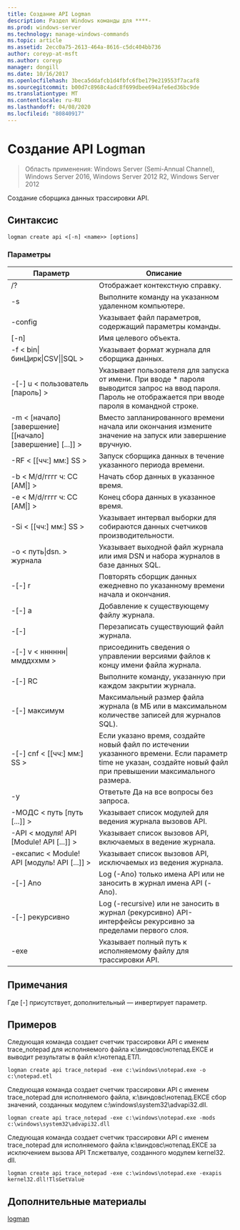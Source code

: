 ```yaml
---
title: Создание API Logman
description: Раздел Windows команды для ****-
ms.prod: windows-server
ms.technology: manage-windows-commands
ms.topic: article
ms.assetid: 2ecc0a75-2613-464a-8616-c5dc404bb736
author: coreyp-at-msft
ms.author: coreyp
manager: dongill
ms.date: 10/16/2017
ms.openlocfilehash: 3beca5ddafcb1d4fbfc6fbe179e219553f7acaf8
ms.sourcegitcommit: b00d7c8968c4adc8f699dbee694afe6ed36bc9de
ms.translationtype: MT
ms.contentlocale: ru-RU
ms.lasthandoff: 04/08/2020
ms.locfileid: "80840917"
---
```

# <a name="logman-create-api"></a>Создание API Logman

>Область применения: Windows Server (Semi-Annual Channel), Windows Server 2016, Windows Server 2012 R2, Windows Server 2012

Создание сборщика данных трассировки API.  

## <a name="syntax"></a>Синтаксис  
```  
logman create api <[-n] <name>> [options]  
```  
### <a name="parameters"></a>Параметры  

|                    Параметр                     |                                                                               Описание                                                                               |
|--------------------------------------------------|-------------------------------------------------------------------------------------------------------------------------------------------------------------------------|
|                        /?                        |                                                                    Отображает контекстную справку.                                                                     |
|                -s <computer name>                |                                                          Выполните команду на указанном удаленном компьютере.                                                          |
|                 -config <value>                  |                                                         Указывает файл параметров, содержащий параметры команды.                                                         |
|                   [-n] <name>                    |                                                                       Имя целевого объекта.                                                                        |
| -f < bin&#124;бинЦирк&#124;CSV&#124;&#124;SQL > |                                                            Указывает формат журнала для сборщика данных.                                                             |
|             -[-] u < пользователь [пароль] >              | Указывает пользователя для запуска от имени. При вводе \* пароля выводится запрос на ввод пароля. Пароль не отображается при вводе пароля в командной строке. |
|    -m < [начало] [завершение] [[начало] [завершение] [...]] >    |                                                Вместо запланированного времени начала или окончания измените значение на запуск или завершение вручную.                                                 |
|                -RF < [[чч:] мм:] SS >                |                                                        Запуск сборщика данных в течение указанного периода времени.                                                         |
|        -b < M/d/гггг ч: СС [AM&#124;] >         |                                                              Начать сбор данных в указанное время.                                                               |
|        -e < M/d/гггг ч: СС [AM&#124;] >         |                                                               Конец сбора данных в указанное время.                                                                |
|                -Si < [[чч:] мм:] SS >                |                                                 Указывает интервал выборки для собираются данных счетчиков производительности.                                                  |
|              -o < путь&#124;dsn. > журнала              |                                              Указывает выходной файл журнала или имя DSN и набора журналов в базе данных SQL.                                               |
|                      -[-] r                       |                                                  Повторять сборщик данных ежедневно по указанному времени начала и окончания.                                                  |
|                      -[-] a                       |                                                                     Добавление к существующему файлу журнала.                                                                     |
|                      -[-]                      |                                                                     Перезаписать существующий файл журнала.                                                                     |
|           -[-] v < нннннн&#124;ммддххмм >           |                                                   присоединить сведения о управлении версиями файлов к концу имени файла журнала.                                                   |
|                  -[-] RC <task>                   |                                                         Выполните команду, указанную при каждом закрытии журнала.                                                          |
|                 -[-] максимум <value>                  |                                                 Максимальный размер файла журнала (в МБ или в максимальном количестве записей для журналов SQL).                                                  |
|              -[-] cnf < [[чч:] мм:] SS >              |     Если указано время, создайте новый файл по истечении указанного времени. Если параметр time не указан, создайте новый файл при превышении максимального размера.     |
|                        -y                        |                                                             Ответьте Да на все вопросы без запроса.                                                              |
|            -МОДС < путь [путь [...]] >             |                                                          Указывает список модулей для ведения журнала вызовов API.                                                           |
|     -API < модуля! API [Module! API [...]] >      |                                                         Указывает список вызовов API, включаемых в ведение журнала.                                                          |
|     -ексапис < Module! API [модуль! API [...]] >      |                                                        Указывает список вызовов API, исключаемых из ведения журнала.                                                         |
|                     -[-] Ano                      |                                                     Log (-Ano) только имена API или не заносить в журнал имена API (-Ano).                                                     |
|                  -[-] рекурсивно                   |                                          Log (-recursive) или не заносить в журнал (рекурсивно) API-интерфейсы рекурсивно за пределами первого слоя.                                           |
|                   -exe <value>                   |                                                        Указывает полный путь к исполняемому файлу для трассировки API.                                                        |

## <a name="remarks"></a>Примечания  
Где [-] присутствует, дополнительный — инвертирует параметр.  
## <a name="examples"></a><a name=BKMK_examples></a>Примеров  
Следующая команда создает счетчик трассировки API с именем trace_notepad для исполняемого файла к:\виндовс\нотепад.ЕКСЕ и выводит результаты в файл к:\нотепад.ЕТЛ.  
```  
logman create api trace_notepad -exe c:\windows\notepad.exe -o c:\notepad.etl  
```  
Следующая команда создает счетчик трассировки API с именем trace_notepad для исполняемого файла, к:\виндовс\нотепад.ЕКСЕ сбор значений, созданных модулем c:\windows\system32\advapi32.dll.  
```  
logman create api trace_notepad -exe c:\windows\notepad.exe -mods c:\windows\system32\advapi32.dll  
```  
Следующая команда создает счетчик трассировки API с именем trace_notepad для исполняемого файла к:\виндовс\нотепад.ЕКСЕ за исключением вызова API Тлсжетвалуе, созданного модулем kernel32. dll.  
```  
logman create api trace_notepad -exe c:\windows\notepad.exe -exapis kernel32.dll!TlsGetValue  
```  
## <a name="additional-references"></a>Дополнительные материалы  
[logman](logman.md)  
